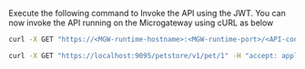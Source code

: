 
Execute the following command to Invoke the API using the JWT. You can now invoke the API running on the Microgateway using cURL as below

 ``` bash tab="Format"
 curl -X GET "https://<MGW-runtime-hostname>:<MGW-runtime-port>/<API-context>/<API-resource>" -H "accept:application/xml" -H "Authorization:Bearer $TOKEN" -k
 ```
 
 ``` bash tab="Example"
 curl -X GET "https://localhost:9095/petstore/v1/pet/1" -H "accept: application/xml" -H "Authorization:Bearer $TOKEN" -k
 ```
 
